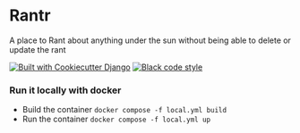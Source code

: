 # Rantr

A place to Rant about anything under the sun without being able to delete or update the rant

[![Built with Cookiecutter Django](https://img.shields.io/badge/built%20with-Cookiecutter%20Django-ff69b4.svg?logo=cookiecutter)](https://github.com/cookiecutter/cookiecutter-django/)
[![Black code style](https://img.shields.io/badge/code%20style-black-000000.svg)](https://github.com/ambv/black)

### Run it locally with docker
- Build the container
`docker compose -f local.yml build`
- Run the container
`docker compose -f local.yml up`
